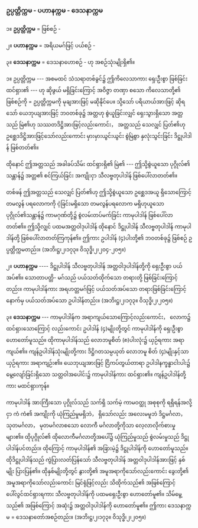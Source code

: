 ### ဥပ္ပတ္တိက္ကမ - ပဟာနက္ကမ - ဒေသနာက္ကမ

၁။ **ဥပ္ပတ္တိက္ကမ** = ဖြစ်စဉ် -

၂။ **ပဟာနက္ကမ** = အရိယမဂ်ဖြင့် ပယ်စဉ် -

၃။ **ဒေသနာက္ကမ** = ဒေသနာဟောစဉ် - ဟု အစဉ်သုံးမျိုးရှိ၏။

၁။ ဥပ္ပတ္တိက္ကမ --- အစမထင် သံသရာတစ်ခွင်၌ ဤကိလေသာကား ရှေးဦးစွာ ဖြစ်ခြင်း ထင်ရှား၏ --- ဟု
ဆိုဖွယ် မရှိခြင်းကြောင့် အဝိဇ္ဇာ တဏှာ စသော ကိလေသာတို့၏ ဖြစ်စဉ်ကို = ဥပ္ပတ္တိက္ကမကို မုချအားဖြင့်
မဆိုနိုင်ပေ။ သို့သော် ပရိယာယ်အားဖြင့် ဆိုရသော် ယေဘုယျအားဖြင့် ဘ၀တစ်ခု၌ အတ္တဟု စွဲယူခြင်းလျှင်
ရှေးသွားရှိသော အတ္တသည် မြဲ၏ဟု သဿတဒိဋ္ဌိအားဖြင့်လည်းကောင်း， အတ္တသည် သေလျှင် ပြတ်၏ဟု
ဥစ္ဆေဒဒိဋ္ဌိအားဖြင့်သော်လည်းကောင်း မှားမှားယွင်းယွင်း စွဲမြဲစွာ နှလုံးသွင်းခြင်း ဒိဋ္ဌုပါဒါန် ဖြစ်တတ်၏။

ထိုနောင် ဤအတ္တသည် အခါခပ်သိမ်း ထင်ရှားရှိ၏ မြဲ၏ --- ဤသို့စွဲယူသော ပုဂ္ဂိုလ်၏ သန္တာန်၌ အတ္တ၏
စင်ကြယ်ခြင်း အကျိုးငှာ သီလဗ္ဗတုပါဒါန် ဖြစ်ပေါ်လာတတ်၏။

တစ်ဖန် ဤအတ္တသည် သေလျှင် ပြတ်၏ဟု ဤသို့စွဲယူသော ဥစ္ဆေဒအယူ ရှိသောကြောင့် တမလွန်
ပရလောကကို ငဲ့ခြင်းမရှိသော တမလွန်ပရလောက မရှိဟုယူသော ပုဂ္ဂိုလ်၏သန္တာန်၌ ကာမဂုဏ်တို့၌
စွဲလမ်းတပ်မက်ခြင်း ကာမုပါဒါန် ဖြစ်ပေါ်လာတတ်၏။ ဤသို့လျှင် ပထမအတ္တဝါဒုပါဒါန် ထိုနောင် ဒိဋ္ဌုပါဒါန်
သီလဗ္ဗတုပါဒါန် ကာမုပါဒါန်တို့ ဖြစ်ပေါ်လာတတ်ကြကုန်၏။ ဤကား ဥပါဒါန် (၄)ပါးတို့၏ ဘ၀တစ်ခု၌ ဖြစ်စဉ်
ဥပ္ပတ္တိက္ကမတည်း။ (အဘိ၊ဋ္ဌ၊၂၊၁၇၃။ ဝိသုဒ္ဓိ၊၂၊၂၀၄-၂၀၅။)

၂။ **ပဟာနက္ကမ** ---- ဒိဋ္ဌုပါဒါန် သီလဗ္ဗတုပါဒါန် အတ္တဝါဒုပါဒါန်တို့ကို ရှေးဦးစွာ ပယ်အပ်၏။ သောတာပတ္တိ-
မဂ်သည် ပယ်သတ်ထိုက်သော တရားတို့ ဖြစ်ခြင်းကြောင့်တည်း။ ကာမုပါဒါန်ကား အရဟတ္တမဂ်ဖြင့်
ပယ်သတ်အပ်သော တရားဖြစ်ခြင်းကြောင့် နောက်မှ ပယ်သတ်အပ်သော ဥပါဒါန်တည်း။
<r>(အဘိ၊ဋ္ဌ၊၂၊၁၇၃။ ဝိသုဒ္ဓိ၊၂၊၂၀၅။)</r>

၃။ **ဒေသနာက္ကမ** --- ကာမုပါဒါန်က အရာကျယ်သောကြောင့်လည်းကောင်း， လောက၌ ထင်ရှားသောကြောင့်
လည်းကောင်း ဥပါဒါန် (၄)မျိုးတို့တွင် ကာမုပါဒါန်ကို ရှေးဦးစွာ ဟောတော်မူသည်။ ထိုကာမုပါဒါန်သည်
လောဘမူစိတ် (၈)ပါးလုံး၌ ယှဉ်ရကား အရာကျယ်၏။ ကျန်ဥပါဒါန်သုံးမျိုးတို့ကား ဒိဋ္ဌိဂတသမ္ပယုတ် လောဘမူ
စိတ် (၄)မျိုးနှင့်သာ ယှဉ်ရကား အရာကျဉ်း၏။ ယေဘုယျအားဖြင့် ငြိကပ်တွယ်တာရာ ဥပါဒါနက္ခန္ဓာငါးပါး၌
မွေ့လျော်ခြင်းရှိသော သတ္တဝါအပေါင်း၌ ကာမုပါဒါန်ကား ထင်ရှား၏။ ကျန်ဥပါဒါန်တို့ကား မထင်ရှားကုန်။

ကာမုပါဒါန် အားကြီးသော ပုဂ္ဂိုလ်သည် သက်ရှိ သက်မဲ့ ကာမဝတ္ထု အစုစုကို ရရှိရန်အလို့ငှာ ကံ ကံ၏
အကျိုးကို ယုံကြည်မှုမရှိဘဲ， ရှိသော်လည်း အလေးမမူဘဲ ဒိဋ္ဌမင်္ဂလာ， သုတမင်္ဂလာ， မုတမင်္ဂလာစသော လောကီ
မင်္ဂလာတို့ကိုသာ လေ့လာလိုက်စားမှု များ၏။ ထိုပုဂ္ဂိုလ်၏ ထိုလောကီမင်္ဂလာတို့အပေါ်၌ ယုံကြည်မှုသည်
စွဲလမ်းမှုသည် ဒိဋ္ဌုပါဒါန်ပင်တည်း။ ထိုကြောင့် ကာမုပါဒါန်၏ အခြားမဲ့၌ ဒိဋ္ဌုပါဒါန်ကို ဟောတော်မူသည်။
ထိုဒိဋ္ဌုပါဒါန်သည် ကွဲပြားလတ်ပြန်သော် သီလဗ္ဗတုပါဒါန် အတ္တဝါဒုပါဒါန်အားဖြင့် နှစ်မျိုး ပြားပြန်၏။
ထိုနှစ်မျိုးတို့တွင် နွားတို့၏ အမူအရာကိုသော်လည်းကောင်း ခွေးတို့၏ အမူအရာကိုသော်လည်းကောင်း
မြင်ရုံဖြင့်လည်း သိထိုက်သည်၏ အဖြစ်ကြောင့် ပေါ်လွင်ထင်ရှားရကား သီလဗ္ဗတုပါဒါန်ကို ပထမရှေးဦးစွာ
ဟောတော်မူ၏။ သိမ်မွေ့သည်၏ အဖြစ်ကြောင့် အဆုံး၌ အတ္တဝါဒုပါဒါန်ကို ဟောတော်မူ၏။ ဤကား
ဒေသနာက္ကမ = ဒေသနာတော်အစဉ်တည်း။ (အဘိ၊ဋ္ဌ၊၂၊၁၇၃။ ဝိသုဒ္ဓိ၊၂၊၂၀၅။)
